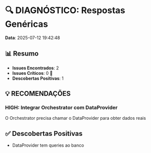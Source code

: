 # 🔍 DIAGNÓSTICO: Respostas Genéricas

**Data**: 2025-07-12 19:42:48

## 📊 Resumo

- **Issues Encontrados**: 2
- **Issues Críticos**: 0 🚨
- **Descobertas Positivas**: 1

## 💡 RECOMENDAÇÕES

### HIGH: Integrar Orchestrator com DataProvider
O Orchestrator precisa chamar o DataProvider para obter dados reais

## ✅ Descobertas Positivas

- DataProvider tem queries ao banco